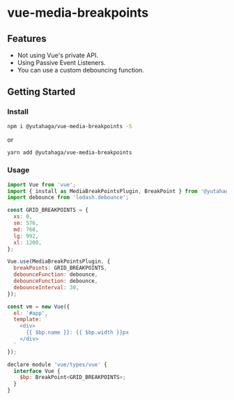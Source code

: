 # vue-media-breakpoints

## Features

* Not using Vue's private API.
* Using Passive Event Listeners.
* You can use a custom debouncing function.

## Getting Started

### Install

```sh
npm i @yutahaga/vue-media-breakpoints -S
```

or

```sh
yarn add @yutahaga/vue-media-breakpoints
```

### Usage

```js
import Vue from 'vue';
import { install as MediaBreakPointsPlugin, BreakPoint } from '@yutahaga/vue-media-breakpoints';
import debounce from 'lodash.debounce';

const GRID_BREAKPOINTS = {
  xs: 0,
  sm: 576,
  md: 768,
  lg: 992,
  xl: 1200,
};

Vue.use(MediaBreakPointsPlugin, {
  breakPoints: GRID_BREAKPOINTS,
  debounceFunction: debounce,
  debounceFunction: debounce,
  debounceInterval: 30,
});

const vm = new Vue({
  el: '#app',
  template: `
    <div>
      {{ $bp.name }}: {{ $bp.width }}px
    </div>
  `
});

declare module 'vue/types/vue' {
  interface Vue {
    $bp: BreakPoint<GRID_BREAKPOINTS>;
  }
}
```
